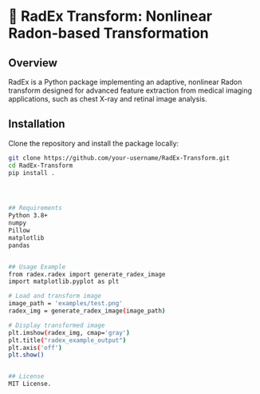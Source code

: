 # 🧠 RadEx Transform: Nonlinear Radon-based Transformation

## Overview
RadEx is a Python package implementing an adaptive, nonlinear Radon transform designed for advanced feature extraction from medical imaging applications, such as chest X-ray and retinal image analysis.

## Installation
Clone the repository and install the package locally:

```bash
git clone https://github.com/your-username/RadEx-Transform.git
cd RadEx-Transform
pip install .




## Requirements
Python 3.8+
numpy
Pillow
matplotlib
pandas


## Usage Example
from radex.radex import generate_radex_image
import matplotlib.pyplot as plt

# Load and transform image
image_path = 'examples/test.png'
radex_img = generate_radex_image(image_path)

# Display transformed image
plt.imshow(radex_img, cmap='gray')
plt.title("radex_example_output")
plt.axis('off')
plt.show()


## License
MIT License.


